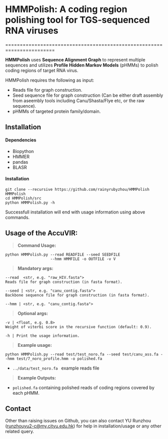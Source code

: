 # HMMPolish: A coding region polishing tool for TGS-sequenced RNA viruses
=======================================================================

**HMMPolish** uses **Sequence Alignment Graph** 
 to represent multiple sequences and utilizes **Profile Hidden Markov Models** (pHMMs) to polish coding regions of target RNA virus. 

HMMPolish requires the following as input:
+ Reads file for graph construction.
+ Seed sequence file for graph construction (Can be either draft assembly from aseembly tools including Canu/Shasta/Flye etc, or the raw sequence).
+ pHMMs of targeted protein family/domain.
 
 
## Installation
#### Dependencies
- Biopython
- HMMER
- pandas
- BLASR

#### Installation
```console
git clone --recursive https://github.com/rainyrubyzhou/HMMPolish HMMPolish
cd HMMPolish/src
python HMMPolish.py -h
```
Successfull installation will end with usage information using above commands.

## Usage of the AccuVIR: 
>**Command Usage:**
```console
python HMMPolish.py --read READFILE --seed SEEDFILE 
                    --hmm HMMFILE -o OUTFILE -v V
```

>**Mandatory args:**
```console
--read  <str, e.g. "raw_HIV.fasta">
Reads file for graph construction (in fasta format). 

--seed | <str, e.g. "canu_contig.fasta">
Backbone sequence file for graph construction (in fasta format). 

--hmm | <str, e.g. "canu_contig.fasta">
```
>**Optional args:**
```console
-v | <float, e.g. 0.8>
Weight of viterbi score in the recursive function (default: 0.9).

-h | Print the usage information. 
```


>**Example usage:** 
```console
python HMMPolish.py --read test/test_noro.fa --seed test/canu_ass.fa --hmm test/7_noro_profile.hmm -o polished.fa
```
+ `../data/test_noro.fa ` example reads file 

>**Example Outputs:** 
+ `polished.fa` containing polished reads of coding regions covered by each pHMM.





## Contact
Other than raising issues on Github, you can also contact YU Runzhou (runzhouyu2-c@my.cityu.edu.hk) for help in installation/usage or any other related query.


